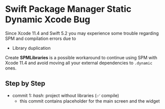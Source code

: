 # Swift Package Manager Static Dynamic Xcode Bug

Since Xcode 11.4 and Swift 5.2 you may experience some trouble regarding SPM and compilation errors due to

* Library duplication

Create **SPMLibraries** is a possible workaround to continue using SPM with Xcode 11.4 and avoid moving all your external dependencies to `.dynamic` ones.

## Step by Step

* commit 1: *hash*: project without libraries (✅ compile)
  * this commit contains placeholder for the main screen and the widget
